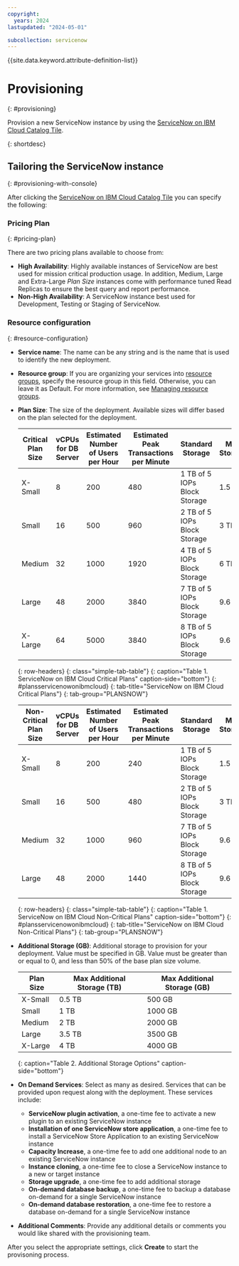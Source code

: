 ```yaml
---
copyright:
  years: 2024
lastupdated: "2024-05-01"

subcollection: servicenow
---
```


{{site.data.keyword.attribute-definition-list}}

# Provisioning
{: #provisioning}

Provision a new ServiceNow instance by using the [ServiceNow on IBM Cloud Catalog Tile](https://test.cloud.ibm.com/catalog/services/servicenow-on-ibm-cloud).

{: shortdesc}

## Tailoring the ServiceNow instance
{: #provisioning-with-console}

After clicking the [ServiceNow on IBM Cloud Catalog Tile](https://test.cloud.ibm.com/catalog/services/servicenow-on-ibm-cloud) you can specify the following:

### Pricing Plan
{: #pricing-plan}

There are two pricing plans available to choose from:

- **High Availability**: Highly available instances of ServiceNow are best used for mission critical production usage. In addition, Medium, Large and Extra-Large *Plan Size* instances come with performance tuned Read Replicas to ensure the best query and report performance.
- **Non-High Availability**: A ServiceNow instance best used for Development, Testing or Staging of ServiceNow.

### Resource configuration
{: #resource-configuration}

- **Service name**: The name can be any string and is the name that is used to identify the new deployment.
- **Resource group**: If you are organizing your services into [resource groups](https://cloud.ibm.com/docs/account?topic=account-account_setup), specify the resource group in this field. Otherwise, you can leave it as Default. For more information, see [Managing resource groups](https://cloud.ibm.com/docs/account?topic=account-rgs).
- **Plan Size**: The size of the deployment. Available sizes will differ based on the plan selected for the deployment.

    | Critical Plan Size | vCPUs for DB Server | Estimated Number of Users per Hour | Estimated Peak Transactions per Minute | Standard Storage             | Max Storage |
    | ------------------ | ------------------- | ---------------------------------- | -------------------------------------- | ---------------------------- | ----------- |
    | X-Small            | 8                   | 200                                | 480                                    | 1 TB of 5 IOPs Block Storage | 1.5 TB      |
    | Small              | 16                  | 500                                | 960                                    | 2 TB of 5 IOPs Block Storage | 3 TB        |
    | Medium             | 32                  | 1000                               | 1920                                   | 4 TB of 5 IOPs Block Storage | 6 TB        |
    | Large              | 48                  | 2000                               | 3840                                   | 7 TB of 5 IOPs Block Storage | 9.6 TB      |
    | X-Large            | 64                  | 5000                               | 3840                                   | 8 TB of 5 IOPs Block Storage | 9.6 TB      |
    {: row-headers}
    {: class="simple-tab-table"}
    {: caption="Table 1. ServiceNow on IBM Cloud Critical Plans" caption-side="bottom"}
    {: #plansservicenowonibmcloud}
    {: tab-title="ServiceNow on IBM Cloud Critical Plans"}
    {: tab-group="PLANSNOW"}

    | Non-Critical Plan Size | vCPUs for DB Server | Estimated Number of Users per Hour | Estimated Peak Transactions per Minute | Standard Storage             | Max Storage |
    | ---------------------- | ------------------- | ---------------------------------- | -------------------------------------- | ---------------------------- | ----------- |
    | X-Small                | 8                   | 200                                | 240                                    | 1 TB of 5 IOPs Block Storage | 1.5 TB      |
    | Small                  | 16                  | 500                                | 480                                    | 2 TB of 5 IOPs Block Storage | 3 TB        |
    | Medium                 | 32                  | 1000                               | 960                                    | 7 TB of 5 IOPs Block Storage | 9.6 TB      |
    | Large                  | 48                  | 2000                               | 1440                                   | 8 TB of 5 IOPs Block Storage | 9.6 TB      |
    {: row-headers}
    {: class="simple-tab-table"}
    {: caption="Table 1. ServiceNow on IBM Cloud Non-Critical Plans" caption-side="bottom"}
    {: #plansservicenowonibmcloud}
    {: tab-title="ServiceNow on IBM Cloud Non-Critical Plans"}
    {: tab-group="PLANSNOW"}

- **Additional Storage (GB)**: Additional storage to provision for your deployment. Value must be specified in GB. Value must be greater than or equal to 0, and less than 50% of the base plan size volume.

    | Plan Size | Max Additional Storage (TB) | Max Additional Storage (GB) |
    | --------- | --------------------------- | --------------------------- |
    | X-Small   | 0.5 TB                      | 500 GB                      |
    | Small     | 1 TB                        | 1000 GB                     |
    | Medium    | 2 TB                        | 2000 GB                     |
    | Large     | 3.5 TB                      | 3500 GB                     |
    | X-Large   | 4 TB                        | 4000 GB                     |
    {: caption="Table 2. Additional Storage Options" caption-side="bottom"}

- **On Demand Services**: Select as many as desired. Services that can be provided upon request along with the deployment. These services include:

    - **ServiceNow plugin activation**, a one-time fee to activate a new plugin to an existing ServiceNow instance
    - **Installation of one ServiceNow store application**, a one-time fee to install a ServiceNow Store Application to an existing ServiceNow instance
    - **Capacity Increase**, a one-time fee to add one additional node to an existing ServiceNow instance
    - **Instance cloning**, a one-time fee to close a ServiceNow instance to a new or target instance
    - **Storage upgrade**, a one-time fee to add additional storage
    - **On-demand database backup**, a one-time fee to backup a database on-demand for a single ServiceNow instance
    - **On-demand database restoration**, a one-time fee to restore a database on-demand for a single ServiceNow instance

- **Additional Comments**: Provide any additional details or comments you would like shared with the provisioning team.

After you select the appropriate settings, click **Create** to start the provisoning process.
